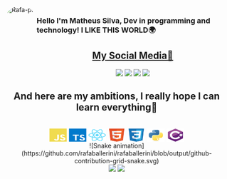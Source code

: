 
<img align="left" alt="Rafa-pic" height="150" style="border-radius:50px;" src="https://media.discordapp.net/attachments/678688322549448793/960403880062107659/862ce2907b6220ff9614cff0673a6791.png?width=676&height=676"/>
 
### Hello I'm Matheus Silva, Dev in programming and technology! I LIKE THIS WORLD🌍

<div align="center">
  <a href="https://github.com/MonoRuby">

 
## My Social Media🧭
<div style="display: inline_block">
  <a href="https://youtube.com/c/ENORMITYHACKING706" target="_blank"><img src="https://img.shields.io/badge/YouTube-FF0000?style=for-the-badge&logo=youtube&logoColor=white" target="_blank"></a>
  <a href="https://www.instagram.com/mithril_mbl" target="_blank"><img src="https://img.shields.io/badge/-Instagram-%23E4405F?style=for-the-badge&logo=instagram&logoColor=white" target="_blank"></a>
  <a href = "Matheussilva706@hotmail.com"><img src="https://img.shields.io/badge/-Gmail-%23333?style=for-the-badge&logo=gmail&logoColor=white" target="_blank"></a>
  <a href="https://www.linkedin.com/in/matheus-silva-260451187" target="_blank"><img src="https://img.shields.io/badge/-LinkedIn-%230077B5?style=for-the-badge&logo=linkedin&logoColor=white" target="_blank"></a> 
 </div>

## And here are my ambitions, I really hope I can learn everything🗽
<div style="display: inline_block">
  <div style="display: inline_block"><br>
  <img align="center" alt="Rafa-Js" height="30" width="40" src="https://raw.githubusercontent.com/devicons/devicon/master/icons/javascript/javascript-plain.svg">
  <img align="center" alt="Rafa-Ts" height="30" width="40" src="https://raw.githubusercontent.com/devicons/devicon/master/icons/typescript/typescript-plain.svg">
  <img align="center" alt="Rafa-React" height="30" width="40" src="https://raw.githubusercontent.com/devicons/devicon/master/icons/react/react-original.svg">
  <img align="center" alt="Rafa-HTML" height="30" width="40" src="https://raw.githubusercontent.com/devicons/devicon/master/icons/html5/html5-original.svg">
  <img align="center" alt="Rafa-CSS" height="30" width="40" src="https://raw.githubusercontent.com/devicons/devicon/master/icons/css3/css3-original.svg">
  <img align="center" alt="Rafa-Python" height="30" width="40" src="https://raw.githubusercontent.com/devicons/devicon/master/icons/python/python-original.svg">
  <img align="center" alt="Rafa-Csharp" height="30" width="40" src="https://raw.githubusercontent.com/devicons/devicon/master/icons/csharp/csharp-original.svg">
 
</div>  
  ![Snake animation](https://github.com/rafaballerini/rafaballerini/blob/output/github-contribution-grid-snake.svg)
</div>
 <img height="180em" src="https://github-readme-stats.vercel.app/api?username=MonoRuby&show_icons=true&theme=dracula&include_all_commits=true&count_private=true"/>
  
  <img height="180em" src="https://github-readme-stats.vercel.app/api/top-langs/?username=MonoRuby&layout=compact&langs_count=7&theme=dracula"/>
   
